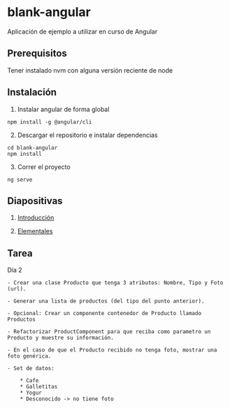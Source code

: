 # blank-angular
Aplicación de ejemplo a utilizar en curso de Angular

## Prerequisitos

Tener instalado nvm con alguna versión reciente de node

## Instalación

1. Instalar angular de forma global
```
npm install -g @angular/cli
```

2. Descargar el repositorio e instalar dependencias
```
cd blank-angular
npm install
```

3. Correr el proyecto
```
ng serve
```

## Diapositivas

1. [Introducción](https://docs.google.com/presentation/d/1XRLgRDoVQBGtAY8aO2vUMtF2Whoi_IlfxYQkws0OeS4/edit?usp=sharing)

2. [Elementales](https://docs.google.com/presentation/d/17m9-behcVUybIUjle3z_eEiWOOGKIMI7HIjcyacX1gU/edit?usp=sharing)

## Tarea

Día 2
```
- Crear una clase Producto que tenga 3 atributos: Nombre, Tipo y Foto (url).

- Generar una lista de productos (del tipo del punto anterior).

- Opcional: Crear un componente contenedor de Producto llamado Productos

- Refactorizar ProductComponent para que reciba como parametro un Producto y muestre su información.

- En el caso de que el Producto recibido no tenga foto, mostrar una foto genérica.

- Set de datos:

	* Cafe
	* Galletitas
	* Yogur
	* Desconocido -> no tiene foto
```